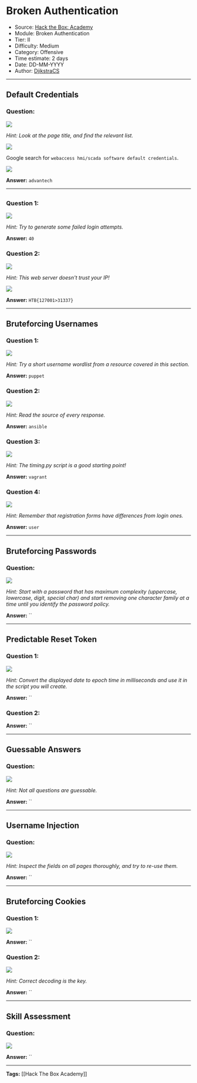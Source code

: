 # Broken Authentication
* Source: [Hack the Box: Academy](https://academy.hackthebox.com/)
* Module: Broken Authentication
* Tier: II
* Difficulty: Medium
* Category: Offensive
* Time estimate: 2 days
* Date: DD-MM-YYYY
* Author: [DjikstraCS](https://github.com/DjikstraCS)

---
## Default Credentials
### Question:
![](./attachments/Pasted%20image%2020220714094626.png)

*Hint: Look at the page title, and find the relevant list.*

![](./attachments/Pasted%20image%2020220724134517.png)

Google search for `webaccess hmi/scada software default credentials`.

![](./attachments/Pasted%20image%2020220724134636.png)

**Answer:** `advantech`

---
## 
### Question 1:
![](./attachments/Pasted%20image%2020220714094738.png)

*Hint: Try to generate some failed login attempts.*

**Answer:** `40`

### Question 2:
![](./attachments/Pasted%20image%2020220714094940.png)

*Hint: This web server doesn't trust your IP!*

![](Pasted%20image%2020220724155629.png)

**Answer:** `HTB{127001>31337}`

---
## Bruteforcing Usernames
### Question 1:
![](./attachments/Pasted%20image%2020220714095111.png)

*Hint: Try a short username wordlist from a resource covered in this section.*

**Answer:** `puppet`

### Question 2:
![](./attachments/Pasted%20image%2020220714095158.png)

*Hint: Read the source of every response.*

**Answer:** `ansible`

### Question 3:
![](./attachments/Pasted%20image%2020220714095208.png)

*Hint: The timing.py script is a good starting point!*

**Answer:** `vagrant`

### Question 4:
![](./attachments/Pasted%20image%2020220714095221.png)

*Hint: Remember that registration forms have differences from login ones.*

**Answer:** `user`

---
## Bruteforcing Passwords
### Question:
![](./attachments/Pasted%20image%2020220714095415.png)

*Hint: Start with a password that has maximum complexity (uppercase, lowercase, digit, special char) and start removing one character family at a time until you identify the password policy.*

**Answer:** ``

---
## Predictable Reset Token
### Question 1:
![](./attachments/Pasted%20image%2020220714095614.png)

*Hint: Convert the displayed date to epoch time in milliseconds and use it in the script you will create.*

**Answer:** ``

### Question 2:


**Answer:** ``

---
## Guessable Answers
### Question:
![](./attachments/Pasted%20image%2020220714095705.png)

*Hint: Not all questions are guessable.*

**Answer:** ``

---
## Username Injection
### Question:
![](./attachments/Pasted%20image%2020220714095804.png)

*Hint: Inspect the fields on all pages thoroughly, and try to re-use them.*

**Answer:** ``

---
## Bruteforcing Cookies
### Question 1:
![](./attachments/Pasted%20image%2020220714095910.png)

**Answer:** ``

### Question 2:
![](./attachments/Pasted%20image%2020220714100001.png)

*Hint: Correct decoding is the key.*

**Answer:** ``

---
## Skill Assessment
### Question:
![](./attachments/Pasted%20image%2020220714100046.png)

**Answer:** ``

---
**Tags:** [[Hack The Box Academy]]